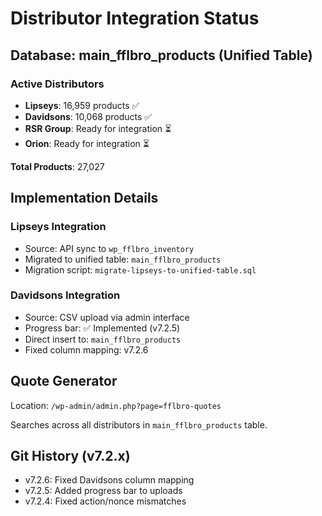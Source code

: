 # Distributor Integration Status

## Database: main_fflbro_products (Unified Table)

### Active Distributors
- **Lipseys**: 16,959 products ✅
- **Davidsons**: 10,068 products ✅
- **RSR Group**: Ready for integration ⏳
- **Orion**: Ready for integration ⏳

**Total Products**: 27,027

## Implementation Details

### Lipseys Integration
- Source: API sync to `wp_fflbro_inventory`
- Migrated to unified table: `main_fflbro_products`
- Migration script: `migrate-lipseys-to-unified-table.sql`

### Davidsons Integration
- Source: CSV upload via admin interface
- Progress bar: ✅ Implemented (v7.2.5)
- Direct insert to: `main_fflbro_products`
- Fixed column mapping: v7.2.6

## Quote Generator
Location: `/wp-admin/admin.php?page=fflbro-quotes`

Searches across all distributors in `main_fflbro_products` table.

## Git History (v7.2.x)
- v7.2.6: Fixed Davidsons column mapping
- v7.2.5: Added progress bar to uploads
- v7.2.4: Fixed action/nonce mismatches
